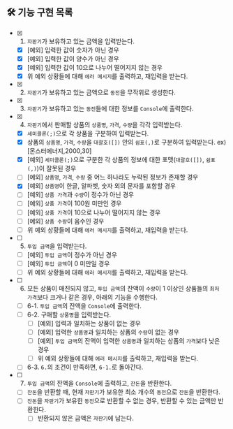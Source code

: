 ## 🛠 기능 구현 목록

- [x] 1. `자판기`가 보유하고 있는 금액을 입력받는다.
    - [x] [예외] 입력한 값이 숫자가 아닌 경우
    - [x] [예외] 입력한 값이 양수가 아닌 경우
    - [x] [예외] 입력한 값이 10으로 나누어 떨어지지 않는 경우
    - [x] 위 예외 상황들에 대해 `에러 메시지`를 출력하고, 재입력을 받는다.
- [x] 2. `자판기`가 보유하고 있는 금액으로 `동전`을 무작위로 생성한다.
- [x] 3. `자판기`가 보유하고 있는 `동전`들에 대한 정보를 `Console`에 출력한다.
- [x] 4. `자판기`에서 판매할 상품의 `상품명`, `가격`, `수량`을 각각 입력받는다.
    - [x] `세미콜론(;)`으로 각 상품을 구분하여 입력받는다.
    - [x] 상품의 `상품명`, `가격`, `수량`을 `대괄호([])` 안의 `쉼표(,)`로 구분하여 입력받는다. ex) [몬스터에너지,2000,30]
    - [x] [예외] `세미콜론(;)`으로 구분한 각 상품의 정보에 대한 포맷(`대괄호([])`, `쉼표(,)`)이 잘못된 경우
    - [ ] [예외] `상품명`, `가격`, `수량` 중 어느 하나라도 누락된 정보가 존재할 경우
    - [x] [예외] `상품명`이 한글, 알파벳, 숫자 외의 문자를 포함할 경우
    - [ ] [예외] `상품 가격`과 `수량`이 정수가 아닌 경우
    - [ ] [예외] `상품 가격`이 100원 미만인 경우
    - [ ] [예외] `상품 가격`이 10으로 나누어 떨어지지 않는 경우
    - [ ] [예외] `상품 수량`이 음수인 경우
    - [ ] 위 예외 상황들에 대해 `에러 메시지`를 출력하고, 재입력을 받는다.
- [ ] 5. `투입 금액`을 입력받는다.
    - [ ] [예외] `투입 금액`이 정수가 아닌 경우
    - [ ] [예외] `투입 금액`이 0 미만일 경우
    - [ ] 위 예외 상황들에 대해 `에러 메시지`를 출력하고, 재입력을 받는다.
- [ ] 6. 모든 상품이 매진되지 않고, `투입 금액`의 잔액이 `수량`이 1 이상인 상품들의 `최저 가격`보다 크거나 같은 경우, 아래의 기능을 수행한다.
    - [ ] 6-1. `투입 금액`의 잔액을 `Console`에 출력한다.
    - [ ] 6-2. 구매할 `상품명`을 입력받는다.
        - [ ] [예외] 입력과 일치하는 상품이 없는 경우
        - [ ] [예외] 입력한 `상품명`과 일치하는 상품의 `수량`이 없는 경우
        - [ ] [예외] `투입 금액`의 잔액이 입력한 `상품명`과 일치하는 상품의 `가격`보다 낮은 경우
        - [ ] 위 예외 상황들에 대해 `에러 메시지`를 출력하고, 재입력을 받는다.
    - [ ] 6-3. `6.`의 조건이 만족하면, `6-1.`로 돌아간다.
- [ ] 7. `투입 금액`의 잔액을 `Console`에 출력하고, `잔돈`을 반환한다.
    - [ ] `잔돈`을 반환할 때, 현재 `자판기`가 보유한 최소 개수의 `동전`으로 `잔돈`을 반환한다.
    - [ ] `잔돈`을 `자판기`가 보유한 `동전`으로 반환할 수 없는 경우, 반환할 수 있는 금액만 반환한다.
        - [ ] 반환되지 않은 금액은 `자판기`에 남는다.
